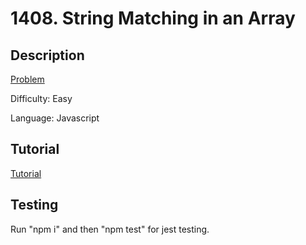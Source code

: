 # 1408. String Matching in an Array

## Description

[Problem](https://leetcode.com/problems/string-matching-in-an-array/)

Difficulty: Easy

Language: Javascript

## Tutorial

[Tutorial](https://youtu.be/fyW59LQFknc)

## Testing

Run "npm i" and then "npm test" for jest testing.
